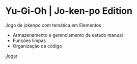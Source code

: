 # Yu-Gi-Oh | Jo-ken-po Edition

Jogo de jokenpo com temática em Elementos :

- Armazenamento e gerenciamento de estado manual
- Funções limpas
- Organização de código

<a href="https://kemilyn1227.github.io/jokenpo-elementos/">Jogar</a>

